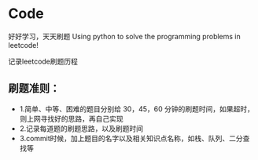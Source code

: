 # Code
好好学习，天天刷题
Using python to solve the programming problems in leetcode!
 
记录leetcode刷题历程

## 刷题准则：

* 1.简单、中等、困难的题目分别给 30，45，60 分钟的刷题时间，如果超时，则上网寻找好的思路，再自己实现
* 2.记录每道题的刷题思路，以及刷题时间
* 3.commit时候，加上题目的名字以及相关知识点名称，如栈、队列、二分查找等
